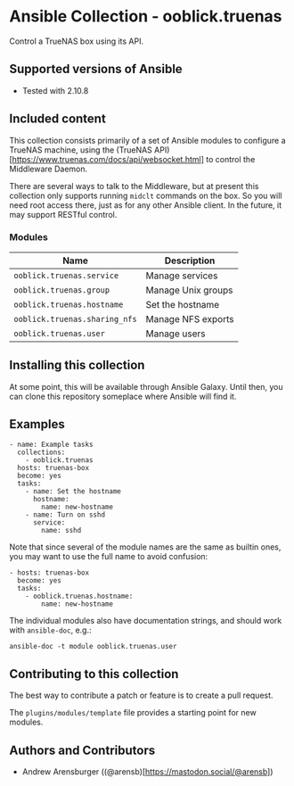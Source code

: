 # Ansible Collection - ooblick.truenas

Control a TrueNAS box using its API.

## Supported versions of Ansible
- Tested with 2.10.8

## Included content

This collection consists primarily of a set of Ansible modules to
configure a TrueNAS machine, using the
(TrueNAS API)[https://www.truenas.com/docs/api/websocket.html]
to control the Middleware Daemon.

There are several ways to talk to the Middleware, but at present this
collection only supports running `midclt` commands on the box. So you
will need root access there, just as for any other Ansible client. In
the future, it may support RESTful control.

### Modules
Name                          | Description
----------------------------- | ------------------
`ooblick.truenas.service`     | Manage services
`ooblick.truenas.group`       | Manage Unix groups
`ooblick.truenas.hostname`    | Set the hostname
`ooblick.truenas.sharing_nfs` | Manage NFS exports
`ooblick.truenas.user`        | Manage users

## Installing this collection

At some point, this will be available through Ansible Galaxy. Until then,
you can clone this repository someplace where Ansible will find it.

## Examples

    - name: Example tasks
      collections:
        - ooblick.truenas
      hosts: truenas-box
      become: yes
      tasks:
        - name: Set the hostname
          hostname:
            name: new-hostname
        - name: Turn on sshd
          service:
            name: sshd

Note that since several of the module names are the same as builtin
ones, you may want to use the full name to avoid confusion:

    - hosts: truenas-box
      become: yes
      tasks:
        - ooblick.truenas.hostname:
            name: new-hostname

The individual modules also have documentation strings, and should work with
`ansible-doc`, e.g.:

    ansible-doc -t module ooblick.truenas.user

## Contributing to this collection
The best way to contribute a patch or feature is to create a pull request.

The `plugins/modules/template` file provides a starting point for new modules.

## Authors and Contributors

- Andrew Arensburger ((@arensb)[https://mastodon.social/@arensb])
